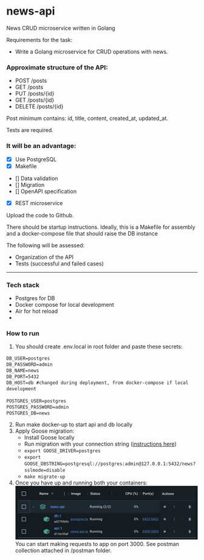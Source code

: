 # news-api
News CRUD microservice written in Golang

Requirements for the task:

- Write a Golang microservice for CRUD operations with news.

### Approximate structure of the API:
- POST /posts
- GET /posts
- PUT /posts/{id}
- GET /posts/{id}
- DELETE /posts/{id}

Post minimum contains: id, title, content, created_at,
updated_at.

Tests are required.

### It will be an advantage:
- [x] Use PostgreSQL
- [x] Makefile
- [] Data validation
- [] Migration
- [] OpenAPI specification
- [x] REST microservice

Upload the code to Github.

There should be startup instructions. Ideally, this is a Makefile for assembly and a docker-compose file that should raise the DB instance

The following will be assessed:
- Organization of the API
- Tests (successful and failed cases)
---
### Tech stack
- Postgres for DB
- Docker compose for local development
- Air for hot reload
- 

### How to run
1. You should create .env.local in root folder and paste these secrets:
```
DB_USER=postgres
DB_PASSWORD=admin
DB_NAME=news
DB_PORT=5432
DB_HOST=db #changed during deployment, from docker-compose if local development

POSTGRES_USER=postgres
POSTGRES_PASSWORD=admin
POSTGRES_DB=news
```
2. Run make docker-up to start api and db locally
3. Apply Goose migration:
    - Install Goose locally
    - Run migration with your connection string ([instructions here](https://betterprogramming.pub/searching-for-best-approach-in-go-migrations-c3fa52afadb0))
    - `export GOOSE_DRIVER=postgres`
    - `export GOOSE_DBSTRING=postgresql://postgres:admin@127.0.0.1:5432/news?sslmode=disable`
    - `make migrate-up`
4. Once you have up and running both your containers: ![docker containers](image.png) You can start making requests to app on port 3000. See postman collection attached in /postman folder.
